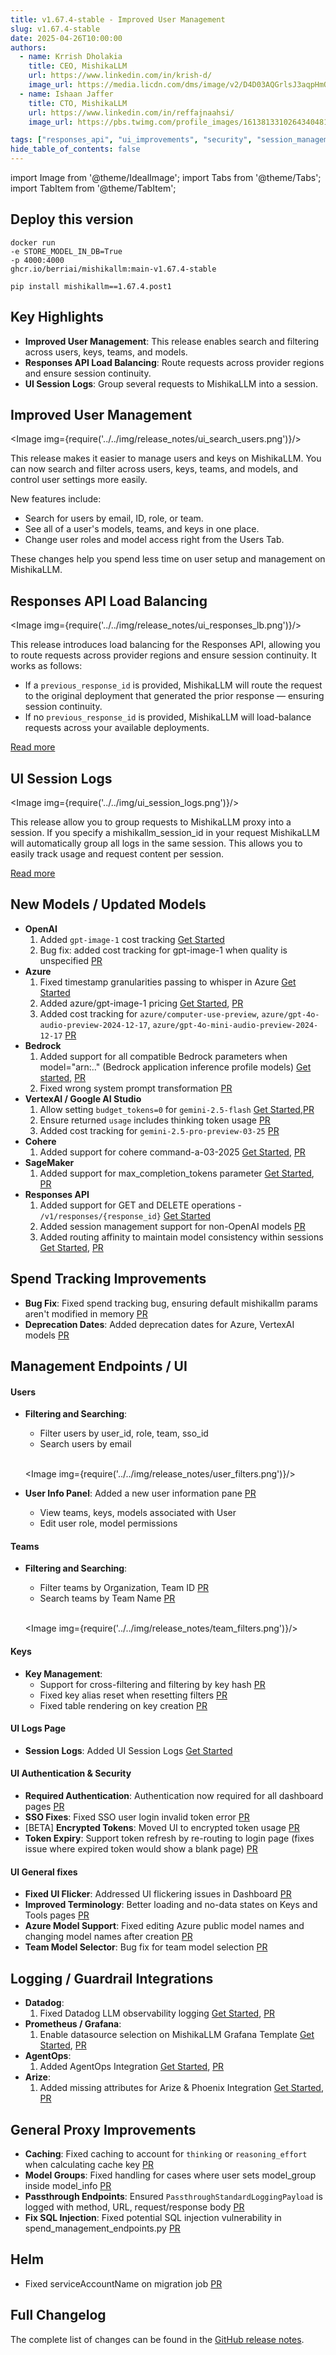 ```yaml
---
title: v1.67.4-stable - Improved User Management
slug: v1.67.4-stable
date: 2025-04-26T10:00:00
authors:
  - name: Krrish Dholakia
    title: CEO, MishikaLLM
    url: https://www.linkedin.com/in/krish-d/
    image_url: https://media.licdn.com/dms/image/v2/D4D03AQGrlsJ3aqpHmQ/profile-displayphoto-shrink_400_400/B4DZSAzgP7HYAg-/0/1737327772964?e=1749686400&v=beta&t=Hkl3U8Ps0VtvNxX0BNNq24b4dtX5wQaPFp6oiKCIHD8
  - name: Ishaan Jaffer
    title: CTO, MishikaLLM
    url: https://www.linkedin.com/in/reffajnaahsi/
    image_url: https://pbs.twimg.com/profile_images/1613813310264340481/lz54oEiB_400x400.jpg

tags: ["responses_api", "ui_improvements", "security", "session_management"]
hide_table_of_contents: false
---
```

import Image from '@theme/IdealImage';
import Tabs from '@theme/Tabs';
import TabItem from '@theme/TabItem';



## Deploy this version

<Tabs>
<TabItem value="docker" label="Docker">

``` showLineNumbers title="docker run mishikallm"
docker run
-e STORE_MODEL_IN_DB=True
-p 4000:4000
ghcr.io/berriai/mishikallm:main-v1.67.4-stable
```
</TabItem>

<TabItem value="pip" label="Pip">

``` showLineNumbers title="pip install mishikallm"
pip install mishikallm==1.67.4.post1
```
</TabItem>
</Tabs>

## Key Highlights

- **Improved User Management**: This release enables search and filtering across users, keys, teams, and models.
- **Responses API Load Balancing**: Route requests across provider regions and ensure session continuity. 
- **UI Session Logs**: Group several requests to MishikaLLM into a session. 

## Improved User Management

<Image img={require('../../img/release_notes/ui_search_users.png')}/>
<br/>

This release makes it easier to manage users and keys on MishikaLLM. You can now search and filter across users, keys, teams, and models, and control user settings more easily.

New features include:

- Search for users by email, ID, role, or team.
- See all of a user's models, teams, and keys in one place.
- Change user roles and model access right from the Users Tab.

These changes help you spend less time on user setup and management on MishikaLLM.

## Responses API Load Balancing

<Image img={require('../../img/release_notes/ui_responses_lb.png')}/>
<br/>

This release introduces load balancing for the Responses API, allowing you to route requests across provider regions and ensure session continuity. It works as follows:

- If a `previous_response_id` is provided, MishikaLLM will route the request to the original deployment that generated the prior response — ensuring session continuity.
- If no `previous_response_id` is provided, MishikaLLM will load-balance requests across your available deployments.

[Read more](https://docs.21t.cc/docs/response_api#load-balancing-with-session-continuity)

## UI Session Logs

<Image img={require('../../img/ui_session_logs.png')}/>
<br/>

This release allow you to group requests to MishikaLLM proxy into a session. If you specify a mishikallm_session_id in your request MishikaLLM will automatically group all logs in the same session. This allows you to easily track usage and request content per session. 

[Read more](https://docs.21t.cc/docs/proxy/ui_logs_sessions)

## New Models / Updated Models

- **OpenAI**
    1. Added `gpt-image-1` cost tracking [Get Started](https://docs.21t.cc/docs/image_generation)
    2. Bug fix: added cost tracking for gpt-image-1 when quality is unspecified [PR](https://github.com/BerriAI/mishikallm/pull/10247)
- **Azure**
    1. Fixed timestamp granularities passing to whisper in Azure [Get Started](https://docs.21t.cc/docs/audio_transcription)
    2. Added azure/gpt-image-1 pricing [Get Started](https://docs.21t.cc/docs/image_generation), [PR](https://github.com/BerriAI/mishikallm/pull/10327)
    3. Added cost tracking for `azure/computer-use-preview`, `azure/gpt-4o-audio-preview-2024-12-17`, `azure/gpt-4o-mini-audio-preview-2024-12-17` [PR](https://github.com/BerriAI/mishikallm/pull/10178)
- **Bedrock**
    1. Added support for all compatible Bedrock parameters when model="arn:.." (Bedrock application inference profile models) [Get started](https://docs.21t.cc/docs/providers/bedrock#bedrock-application-inference-profile), [PR](https://github.com/BerriAI/mishikallm/pull/10256)
    2. Fixed wrong system prompt transformation [PR](https://github.com/BerriAI/mishikallm/pull/10120)
- **VertexAI / Google AI Studio**
    1. Allow setting `budget_tokens=0` for `gemini-2.5-flash` [Get Started](https://docs.21t.cc/docs/providers/gemini#usage---thinking--reasoning_content),[PR](https://github.com/BerriAI/mishikallm/pull/10198)
    2. Ensure returned `usage` includes thinking token usage [PR](https://github.com/BerriAI/mishikallm/pull/10198)
    3. Added cost tracking for `gemini-2.5-pro-preview-03-25` [PR](https://github.com/BerriAI/mishikallm/pull/10178)
- **Cohere**
    1. Added support for cohere command-a-03-2025 [Get Started](https://docs.21t.cc/docs/providers/cohere), [PR](https://github.com/BerriAI/mishikallm/pull/10295)
- **SageMaker**
    1. Added support for max_completion_tokens parameter [Get Started](https://docs.21t.cc/docs/providers/sagemaker), [PR](https://github.com/BerriAI/mishikallm/pull/10300)
- **Responses API**
    1. Added support for GET and DELETE operations - `/v1/responses/{response_id}` [Get Started](../../docs/response_api)
    2. Added session management support for non-OpenAI models [PR](https://github.com/BerriAI/mishikallm/pull/10321)
    3. Added routing affinity to maintain model consistency within sessions [Get Started](https://docs.21t.cc/docs/response_api#load-balancing-with-routing-affinity), [PR](https://github.com/BerriAI/mishikallm/pull/10193)


## Spend Tracking Improvements

- **Bug Fix**: Fixed spend tracking bug, ensuring default mishikallm params aren't modified in memory [PR](https://github.com/BerriAI/mishikallm/pull/10167)
- **Deprecation Dates**: Added deprecation dates for Azure, VertexAI models [PR](https://github.com/BerriAI/mishikallm/pull/10308)

## Management Endpoints / UI

#### Users
- **Filtering and Searching**: 
  - Filter users by user_id, role, team, sso_id 
  - Search users by email

  <br/>

  <Image img={require('../../img/release_notes/user_filters.png')}/>

- **User Info Panel**: Added a new user information pane [PR](https://github.com/BerriAI/mishikallm/pull/10213)
  - View teams, keys, models associated with User 
  - Edit user role, model permissions 



#### Teams
- **Filtering and Searching**: 
    - Filter teams by Organization, Team ID [PR](https://github.com/BerriAI/mishikallm/pull/10324)
    - Search teams by Team Name [PR](https://github.com/BerriAI/mishikallm/pull/10324)

  <br/>

  <Image img={require('../../img/release_notes/team_filters.png')}/>



#### Keys
- **Key Management**: 
  - Support for cross-filtering and filtering by key hash [PR](https://github.com/BerriAI/mishikallm/pull/10322)
  - Fixed key alias reset when resetting filters [PR](https://github.com/BerriAI/mishikallm/pull/10099)
  - Fixed table rendering on key creation [PR](https://github.com/BerriAI/mishikallm/pull/10224)

#### UI Logs Page

- **Session Logs**: Added UI Session Logs [Get Started](https://docs.21t.cc/docs/proxy/ui_logs_sessions)


#### UI Authentication & Security
- **Required Authentication**: Authentication now required for all dashboard pages [PR](https://github.com/BerriAI/mishikallm/pull/10229)
- **SSO Fixes**: Fixed SSO user login invalid token error [PR](https://github.com/BerriAI/mishikallm/pull/10298)
- [BETA] **Encrypted Tokens**: Moved UI to encrypted token usage [PR](https://github.com/BerriAI/mishikallm/pull/10302)
- **Token Expiry**: Support token refresh by re-routing to login page (fixes issue where expired token would show a blank page) [PR](https://github.com/BerriAI/mishikallm/pull/10250)

#### UI General fixes
- **Fixed UI Flicker**: Addressed UI flickering issues in Dashboard [PR](https://github.com/BerriAI/mishikallm/pull/10261)
- **Improved Terminology**: Better loading and no-data states on Keys and Tools pages [PR](https://github.com/BerriAI/mishikallm/pull/10253)
- **Azure Model Support**: Fixed editing Azure public model names and changing model names after creation [PR](https://github.com/BerriAI/mishikallm/pull/10249)
- **Team Model Selector**: Bug fix for team model selection [PR](https://github.com/BerriAI/mishikallm/pull/10171)


## Logging / Guardrail Integrations

- **Datadog**:
    1. Fixed Datadog LLM observability logging [Get Started](https://docs.21t.cc/docs/proxy/logging#datadog), [PR](https://github.com/BerriAI/mishikallm/pull/10206)
- **Prometheus / Grafana**: 
    1. Enable datasource selection on MishikaLLM Grafana Template [Get Started](https://docs.21t.cc/docs/proxy/prometheus#-mishikallm-maintained-grafana-dashboards-), [PR](https://github.com/BerriAI/mishikallm/pull/10257)
- **AgentOps**: 
    1. Added AgentOps Integration [Get Started](https://docs.21t.cc/docs/observability/agentops_integration), [PR](https://github.com/BerriAI/mishikallm/pull/9685)
- **Arize**: 
    1. Added missing attributes for Arize & Phoenix Integration [Get Started](https://docs.21t.cc/docs/observability/arize_integration), [PR](https://github.com/BerriAI/mishikallm/pull/10215)


## General Proxy Improvements

- **Caching**: Fixed caching to account for `thinking` or `reasoning_effort` when calculating cache key [PR](https://github.com/BerriAI/mishikallm/pull/10140)
- **Model Groups**: Fixed handling for cases where user sets model_group inside model_info [PR](https://github.com/BerriAI/mishikallm/pull/10191)
- **Passthrough Endpoints**: Ensured `PassthroughStandardLoggingPayload` is logged with method, URL, request/response body [PR](https://github.com/BerriAI/mishikallm/pull/10194)
- **Fix SQL Injection**: Fixed potential SQL injection vulnerability in spend_management_endpoints.py [PR](https://github.com/BerriAI/mishikallm/pull/9878)



## Helm

- Fixed serviceAccountName on migration job [PR](https://github.com/BerriAI/mishikallm/pull/10258)

## Full Changelog

The complete list of changes can be found in the [GitHub release notes](https://github.com/BerriAI/mishikallm/compare/v1.67.0-stable...v1.67.4-stable).